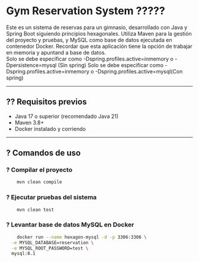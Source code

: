 # Gym Reservation System ?????

Este es un sistema de reservas para un gimnasio, desarrollado con Java y Spring Boot siguiendo principios hexagonales. Utiliza Maven para la gestión del proyecto y pruebas, y MySQL como base de datos ejecutada en contenedor Docker.
Recordar que esta aplicación tiene la opción de trabajar en memoria y apuntand a base de datos.
<br>
Solo se debe especificar como -Dspring.profiles.active=inmemory o -Dpersistence=mysql (Sin spring)
Solo se debe especificar como -Dspring.profiles.active=inmemory o  -Dspring.profiles.active=mysql(Con spring)

---

## ?? Requisitos previos

- Java 17 o superior (recomendado Java 21)
- Maven 3.8+
- Docker instalado y corriendo


---

## ? Comandos de uso

### ? Compilar el proyecto

```bash
    mvn clean compile
```

### ? Ejecutar pruebas del sistema

```bash
    mvn clean test
```

### ? Levantar base de datos MySQL en Docker

```bash
    docker run --name hexagon-mysql -d -p 3306:3306 \
  -e MYSQL_DATABASE=reservation \
  -e MYSQL_ROOT_PASSWORD=test \
  mysql:8.1

